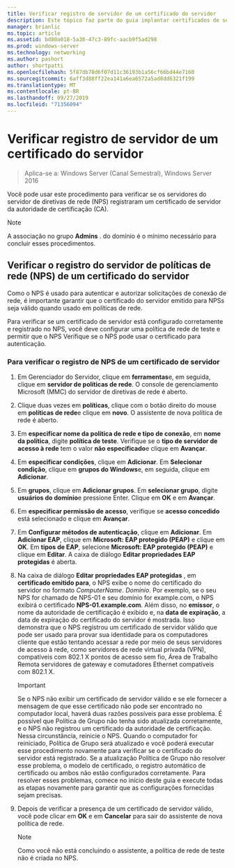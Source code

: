 ```yaml
---
title: Verificar registro de servidor de um certificado do servidor
description: Este tópico faz parte do guia implantar certificados de servidor para implantações com e sem fio 802.1 X
manager: brianlic
ms.topic: article
ms.assetid: bd80a018-5a30-47c3-89fc-aacb9f5ad298
ms.prod: windows-server
ms.technology: networking
ms.author: pashort
author: shortpatti
ms.openlocfilehash: 5f87db78d6f07d11c36193b1a56cf66bd44e7160
ms.sourcegitcommit: 6aff3d88ff22ea141a6ea6572a5ad8dd6321f199
ms.translationtype: MT
ms.contentlocale: pt-BR
ms.lasthandoff: 09/27/2019
ms.locfileid: "71356094"
---
```

# <a name="verify-server-enrollment-of-a-server-certificate"></a>Verificar registro de servidor de um certificado do servidor

>Aplica-se a: Windows Server (Canal Semestral), Windows Server 2016

Você pode usar este procedimento para verificar se os servidores do servidor de diretivas de rede (NPS) registraram um certificado de servidor da autoridade de certificação (CA).   
  
>[!NOTE]  
>A associação no grupo **Admins** . do domínio é o mínimo necessário para concluir esses procedimentos.  
  
## <a name="verify-network-policy-server-nps-enrollment-of-a-server-certificate"></a>Verificar o registro do servidor de políticas de rede (NPS) de um certificado do servidor  
  
Como o NPS é usado para autenticar e autorizar solicitações de conexão de rede, é importante garantir que o certificado do servidor emitido para NPSs seja válido quando usado em políticas de rede.  
  
Para verificar se um certificado de servidor está configurado corretamente e registrado no NPS, você deve configurar uma política de rede de teste e permitir que o NPS Verifique se o NPS pode usar o certificado para autenticação.  
  
### <a name="to-verify-nps-enrollment-of-a-server-certificate"></a>Para verificar o registro de NPS de um certificado de servidor  
  
1.  Em Gerenciador do Servidor, clique em **ferramentas**e, em seguida, clique em **servidor de políticas de rede**. O console de gerenciamento Microsoft (MMC) do servidor de diretivas de rede é aberto.  
  
2.  Clique duas vezes em **políticas**, clique com o botão direito do mouse em **políticas de rede**e clique em **novo**. O assistente de nova política de rede é aberto.  
  
3.  Em **especificar nome da política de rede e tipo de conexão**, em **nome da política**, digite **política de teste**. Verifique se o **tipo de servidor de acesso à rede** tem o valor **não especificado**e clique em **Avançar**.  
  
4.  Em **especificar condições**, clique em **Adicionar**. Em **Selecionar condição**, clique em **grupos do Windows**e, em seguida, clique em **Adicionar**.  
  
5.  Em **grupos**, clique em **Adicionar grupos**. Em **selecionar grupo**, digite **usuários do domínio**e pressione Enter. Clique em **OK** e em **Avançar**.  
  
6.  Em **especificar permissão de acesso**, verifique se **acesso concedido** está selecionado e clique em **Avançar**.  
  
7.  Em **Configurar métodos de autenticação**, clique em **Adicionar**. Em **Adicionar EAP**, clique em **Microsoft: EAP protegido (PEAP)**  e clique em **OK**. Em **tipos de EAP**, selecione **Microsoft: EAP protegido (PEAP)**  e clique em **Editar**. A caixa de diálogo **Editar propriedades EAP protegidas** é aberta.  
  
8.  Na caixa de diálogo **Editar propriedades EAP protegidas** , em **certificado emitido para**, o NPS exibe o nome do certificado do servidor no formato *ComputerName*. *Domínio*. Por exemplo, se o seu NPS for chamado de NPS-01 e seu domínio for example.com, o NPS exibirá o certificado **NPS-01.example.com**. Além disso, no **emissor**, o nome da autoridade de certificação é exibido e, na **data de expiração**, a data de expiração do certificado do servidor é mostrada. Isso demonstra que o NPS registrou um certificado de servidor válido que pode ser usado para provar sua identidade para os computadores cliente que estão tentando acessar a rede por meio de seus servidores de acesso à rede, como servidores de rede virtual privada (VPN), compatíveis com 802.1 X pontos de acesso sem fio, Área de Trabalho Remota servidores de gateway e comutadores Ethernet compatíveis com 802.1 X.  
  
    > [!IMPORTANT]  
    > Se o NPS não exibir um certificado de servidor válido e se ele fornecer a mensagem de que esse certificado não pode ser encontrado no computador local, haverá duas razões possíveis para esse problema. É possível que Política de Grupo não tenha sido atualizada corretamente, e o NPS não registrou um certificado da autoridade de certificação. Nessa circunstância, reinicie o NPS. Quando o computador for reiniciado, Política de Grupo será atualizado e você poderá executar esse procedimento novamente para verificar se o certificado do servidor está registrado. Se a atualização Política de Grupo não resolver esse problema, o modelo de certificado, o registro automático de certificado ou ambos não estão configurados corretamente. Para resolver esses problemas, comece no início deste guia e execute todas as etapas novamente para garantir que as configurações fornecidas sejam precisas.  
  
9. Depois de verificar a presença de um certificado de servidor válido, você pode clicar em **OK** e em **Cancelar** para sair do assistente de nova política de rede.  
  
    > [!NOTE]  
    > Como você não está concluindo o assistente, a política de rede de teste não é criada no NPS.  
  


